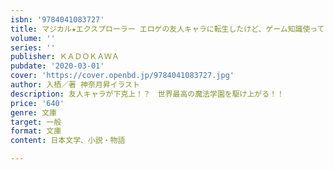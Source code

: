 ```yaml
---
isbn: '9784041083727'
title: マジカル★エクスプローラー エロゲの友人キャラに転生したけど、ゲーム知識使って自由に生きる2
volume: ''
series: ''
publisher: ＫＡＤＯＫＡＷＡ
pubdate: '2020-03-01'
cover: 'https://cover.openbd.jp/9784041083727.jpg'
author: 入栖／著 神奈月昇イラスト
description: 友人キャラが下克上！？　世界最高の魔法学園を駆け上がる！！
price: '640'
genre: 文庫
target: 一般
format: 文庫
content: 日本文学、小説・物語

---
```

